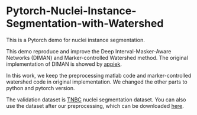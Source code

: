 # Pytorch-Nuclei-Instance-Segmentation-with-Watershed
This is a Pytorch demo for nuclei instance segmentation.

This demo reproduce and improve the Deep Interval-Masker-Aware Networks (DIMAN) and Marker-controlled Watershed method. The original implementation of DIMAN is showed by [appiek](https://github.com/appiek/Nuclei_Segmentation_Experiments_Demo).

In this work, we keep the preprocessing matlab code and marker-controlled watershed code in original implementation. We changed the other parts to python and pytorch version.

The validation dataset is [TNBC](https://zenodo.org/record/1175282#.Xnk84G5uKhd) nuclei segmentation dataset. You can also use the dataset after our preprocessing, which can be downloaded [here](https://drive.google.com/file/d/16ajg19swFmvFqkH5sxsdoI3GX4aqjRB6/view?usp=sharing).
